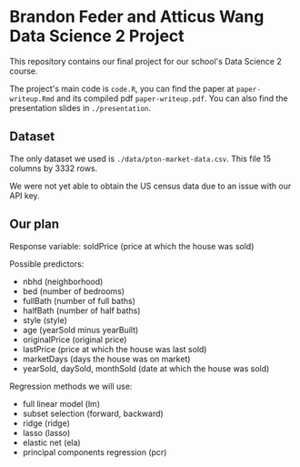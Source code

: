 # Brandon Feder and Atticus Wang Data Science 2 Project

This repository contains our final project for our school's Data Science 2 course. 

The project's main code is `code.R`, you can find the paper at `paper-writeup.Rmd` and its compiled pdf `paper-writeup.pdf`. You can also find the presentation slides in `./presentation`.

## Dataset

The only dataset we used is `./data/pton-market-data.csv`. This file 15 columns by 3332 rows. 

We were not yet able to obtain the US census data due to an issue with our API key.

## Our plan

Response variable: soldPrice (price at which the house was sold)

Possible predictors: 

- nbhd (neighborhood) 
- bed (number of bedrooms) 
- fullBath (number of full baths) 
- halfBath (number of half baths) 
- style (style) 
- age (yearSold minus yearBuilt) 
- originalPrice (original price) 
- lastPrice (price at which the house was last sold) 
- marketDays (days the house was on market) 
- yearSold, daySold, monthSold (date at which the house was sold)

Regression methods we will use: 

- full linear model (lm) 
- subset selection (forward, backward) 
- ridge (ridge) 
- lasso (lasso) 
- elastic net (ela) 
- principal components regression (pcr)
